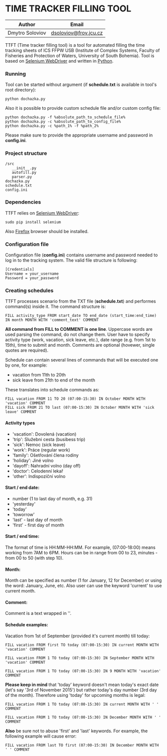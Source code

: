 # TIME TRACKER FILLING TOOL

| Author | Email |
| --- | --- |
| Dmytro Soloviov | [dsoloviov@frov.jcu.cz](dsoloviov@frov.jcu.cz) |

TTFT (Time tracker filling tool) is a tool for automated filling the time tracking sheets of ICS FFPW USB (Institute of Complex Systems, Faculty of Fisheries and Protection of Waters, University of South Bohemia). Tool is based on [Selenium WebDriver](http://www.seleniumhq.org/) and written in [Python](https://www.python.org/).

### Running

Tool can be started without argument (if __schedule.txt__ is available in tool's root directory):

```
python dochazka.py
```

Also it is possible to provide custom schedule file and/or custom config file:

```
python dochazka.py -f %absolute_path_to_schedule_file%
python dochazka.py -c %absolute_path_to_config_file%
python dochazka.py -c %path_1% -f %path_2%
```

Please make sure to provide the appropriate username and password in __config.ini__.

### Project structure

```
/src
   __init__.py
   autofill.py
   parser.py
dochazka.py
schedule.txt
config.ini
```

### Dependencies

TTFT relies on [Selenium WebDriver](http://www.seleniumhq.org/):

```
sudo pip install selenium
```

Also [Firefox](https://www.mozilla.org/en-US/firefox/new/) browser should be installed.

### Configuration file

Configuration file (__config.ini__) contains username and password needed to log in to the tracking system. The valid file structure is following:

```
[Credentials]
Username = your_username
Password = your_password
```

### Creating schedules

TTFT processes scenario from the TXT file (__schedule.txt__) and performes command(s) inside it. The command structure is:

```
FILL activity_type FROM start_date TO end_date (start_time:end_time)
IN month MONTH WITH 'comment_text' COMMENT
```

__All command from FILL to COMMENT is one line__. Uppercase words are used parsing the command, do not change them. User have to specify activity type (work, vacation, sick leave, etc.), date range (e.g. from 1st to 15th), time to submit and month. Comments are optional (hovewer, single quotes are required).

Schedule can contain several lines of commands that will be executed one by one, for example:

- vacation from 11th to 20th
- sick leave from 21th to end of the month

These translates into schedule commands as:

```
FILL vacation FROM 11 TO 20 (07:00-15:30) IN October MONTH WITH 'vacation' COMMENT
FILL sick FROM 21 TO last (07:00-15:30) IN October MONTH WITH 'sick leave' COMMENT
```

#### Activity types

- 'vacation': Dovolená (vacation)
- 'trip': Služebni cesta (busibess trip)
- 'sick': Nemoc (sick leave)
- 'work': Práce (regular work)
- 'family': Ošetřování člena rodiny
- 'holiday': Jiné volno
- 'dayoff': Nahradní volno (day off)
- 'doctor': Celodenní lekař
- 'other': Indispoziční volno

#### Start / end date:

- number (1 to last day of month, e.g. 31)
- 'yesterday'
- 'today'
- 'toworrow'
- 'last' - last day of month
- 'first' - first day of month

#### Start / end time:

The format of time is HH:MM-HH:MM. For example, (07:00-18:00) means working from 7AM to 6PM. Hours can be in range from 00 to 23, minutes - from 00 to 50 (with step 10).

#### Month:

Month can be specified as number (1 for January, 12 for December) or using the word: January, June, etc. Also user can use the keyword 'current' to use current month.

#### Comment:

Comment is a text wrapped in ''.

#### Schedule examples:

Vacation from 1st of September (provided it's current month) till today:

```
FILL vacation FROM first TO today (07:00-15:30) IN current MONTH WITH 'vacation' COMMENT
```
```
FILL vacation FROM 1 TO today (07:00-15:30) IN September MONTH WITH 'vacation' COMMENT
```
```
FILL vacation FROM 1 TO today (07:00-15:30) IN 9 MONTH WITH 'vacation' COMMENT
```

__Please keep in mind__ that 'today' keyword doesn't mean today's exact date (let's say '3rd of November 2015') but rather today's day number (3rd day of the month). Therefore using 'today' for upcoming months is legal:

```
FILL vacation FROM 1 TO today (07:00-15:30) IN current MONTH WITH ' ' COMMENT
```
```
FILL vacation FROM 1 TO today (07:00-15:30) IN December MONTH WITH ' ' COMMENT
```

__Also__ be sure not to abuse 'first' and 'last' keywords. For example, the following example will cause error:

```
FILL vacation FROM last TO first (07:00-15:30) IN December MONTH WITH ' ' COMMENT
```